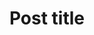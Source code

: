 ---
title: "Post title"
path: "/path-to-your-post"
tags: ["Theme"]
featuredImage: "./cover.png"
excerpt: Descriptive description.
created: 2019-09-03
updated: 2019-09-03
---